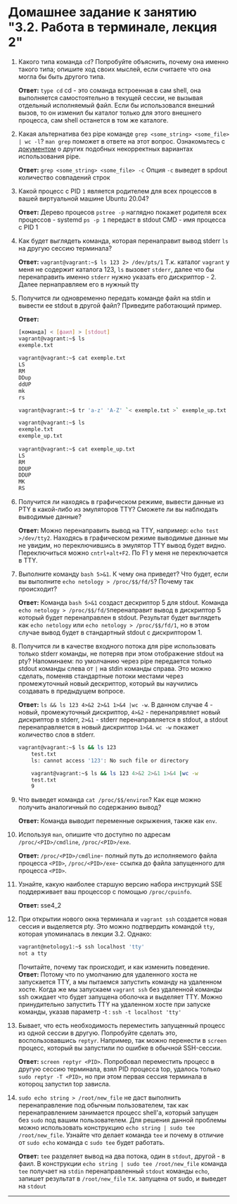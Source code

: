 # Домашнее задание к занятию "3.2. Работа в терминале, лекция 2"

1. Какого типа команда `cd`? Попробуйте объяснить, почему она именно такого типа; опишите ход своих мыслей, если считаете что она могла бы быть другого типа.  

    **Ответ:**
`type cd` cd - это соманда встроенная в сам shell, она выполняется самостоятельно в текущей сессии, не вызывая отдельный исполняемый файл. Если бы использовался внешний вызов, то он изменил бы каталог только для этого внешнего процесса, сам shell останется в том же каталоге.  

1. Какая альтернатива без pipe команде `grep <some_string> <some_file> | wc -l`? `man grep` поможет в ответе на этот вопрос. Ознакомьтесь с [документом](http://www.smallo.ruhr.de/award.html) о других подобных некорректных вариантах использования pipe.

    **Ответ:**
    `grep <some_string> <some_file> -c` Опция `-c` выведет в spdout количество совпадений строк

1. Какой процесс с PID `1` является родителем для всех процессов в вашей виртуальной машине Ubuntu 20.04?  

    **Ответ:**
    Дерево процесов `pstree -p` наглядно покажет родителя всех процессов - systemd `ps -p 1` передаст в stdout CMD - имя процесса с PID 1  
   
1. Как будет выглядеть команда, которая перенаправит вывод stderr `ls` на другую сессию терминала?

    **Ответ:**
    `vagrant@vagrant:~$ ls 123 2> /dev/pts/1` Т.к. каталог `vagrant` у меня не содержит каталога 123, `ls` вызовет `stderr`, далее что бы перенаправить именно `stderr` нужно указать его дискриптор - 2. Далее пернаправляем его в нужный tty

1. Получится ли одновременно передать команде файл на stdin и вывести ее stdout в другой файл? Приведите работающий пример.

    **Ответ:**
    ```bash
    [команда] < [фаил] > [stdout]  
    vagrant@vagrant:~$ ls  
    exemple.txt  
  
    vagrant@vagrant:~$ cat exemple.txt  
    LS  
    RM  
    DDup  
    ddUP  
    mk  
    rs  
   
    vagrant@vagrant:~$ tr 'a-z' 'A-Z' `< exemple.txt >` exemple_up.txt  
   
    vagrant@vagrant:~$ ls  
    exemple.txt   
    exemple_up.txt  
  
    vagrant@vagrant:~$ cat exemple_up.txt  
    LS  
    RM  
    DDUP  
    DDUP  
    MK  
    RS  
    ``` 

1. Получится ли находясь в графическом режиме, вывести данные из PTY в какой-либо из эмуляторов TTY? Сможете ли вы наблюдать выводимые данные?

    **Ответ:**
    Можно перенаправить вывод на TTY, например: `echo test >/dev/tty2`. Находясь в графическом режиме выводимые данные мы не увидим, но переключившись в эмулятор TTY вывод будет видно. Переключиться можно `cntrl+alt+F2`. По F1 у меня не переключается в TTY.
    
1. Выполните команду `bash 5>&1`. К чему она приведет? Что будет, если вы выполните `echo netology > /proc/$$/fd/5`? Почему так происходит?  

    **Ответ:**
    Команда `bash 5>&1` создаст дескриптор 5 для stdout. Команда `echo netology > /proc/$$/fd/5`перенаправит вывод в дискриптор 5 который будет перенаправлен в stdout. Результат будет выглядеть как `echo netology` или `echo netology > /proc/$$/fd/1`, но в этом случае вывод будет в стандартный stdout с дискриптором 1.  
1. Получится ли в качестве входного потока для pipe использовать только stderr команды, не потеряв при этом отображение stdout на pty? Напоминаем: по умолчанию через pipe передается только stdout команды слева от `|` на stdin команды справа.
Это можно сделать, поменяв стандартные потоки местами через промежуточный новый дескриптор, который вы научились создавать в предыдущем вопросе.  

   **Ответ:**
`ls && ls 123 4>&2 2>&1 1>&4 |wc -w`. В данном случае 4 - новый, промежуточный дискриптор, `4>&2` - перенапрявляет новый дискриптор в stderr, `2>&1` - stderr перенаправляется в stdout, а stdout перенаправляется в новый дискриптор `1>&4`. `wc -w` покажет количество слов в stderr.  

    ```bash
	vagrant@vagrant:~$ ls && ls 123  
        test.txt
        ls: cannot access '123': No such file or directory

        vagrant@vagrant:~$ ls && ls 123 4>&2 2>&1 1>&4 |wc -w
        test.txt
        9
    ```

1. Что выведет команда `cat /proc/$$/environ`? Как еще можно получить аналогичный по содержанию вывод?

    **Ответ:**
Команда выводит переменные окрыжения, также как `env`.    
    
1. Используя `man`, опишите что доступно по адресам `/proc/<PID>/cmdline`, `/proc/<PID>/exe`.

    **Ответ:**
`/proc/<PID>/cmdline`- полный путь до исполняемого файла процесса `<PID>`, `/proc/<PID>/exe`- ссылка до файла запущенного для процесса `<PID>`. 
1. Узнайте, какую наиболее старшую версию набора инструкций SSE поддерживает ваш процессор с помощью `/proc/cpuinfo`.

    **Ответ:**
sse4_2
 
1. При открытии нового окна терминала и `vagrant ssh` создается новая сессия и выделяется pty. Это можно подтвердить командой `tty`, которая упоминалась в лекции 3.2. Однако:

    ```bash
	vagrant@netology1:~$ ssh localhost 'tty'
	not a tty
    ```

	Почитайте, почему так происходит, и как изменить поведение.  
   **Ответ:**
Потому что по умолчанию для удаленного хоста не запускается TTY, а мы пытаемся запустить команду на удаленном хосте. Когда же мы запускаем `vagrant ssh` без удаленной команды ssh ожидает что будет запущена оболочка и выделяет TTY. Можно принудительно запустить TTY на удаленном хосте при запуске команды, указав параметр -t : `ssh -t localhost 'tty'`  
1. Бывает, что есть необходимость переместить запущенный процесс из одной сессии в другую. Попробуйте сделать это, воспользовавшись `reptyr`. Например, так можно перенести в `screen` процесс, который вы запустили по ошибке в обычной SSH-сессии.  

   **Ответ:**
`screen reptyr <PID>`. Попробовал переместить процесс в другую сессию терминала, взял PID процесса top, удалось только `sudo reptyr -T <PID>`, но при этом первая сессия терминала в котороц запустил top зависла.  
1. `sudo echo string > /root/new_file` не даст выполнить перенаправление под обычным пользователем, так как перенаправлением занимается процесс shell'а, который запущен без `sudo` под вашим пользователем. Для решения данной проблемы можно использовать конструкцию `echo string | sudo tee /root/new_file`. Узнайте что делает команда `tee` и почему в отличие от `sudo echo` команда с `sudo tee` будет работать.  

   **Ответ:**
    `tee` разделяет вывод на два потока, один в `stdout`, другой - в фаил. В конструкции `echo string | sudo tee /root/new_file` команда    `tee` получает на `stdin` перенаправленный `stdout` команды `echo`, запишет результат в `/root/new_file` т.к. запущена от sudo, и выведет на `stdout`

 
 ---

